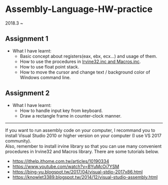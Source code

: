 # Assembly-Language-HW-practice

2018.3 ~

## Assignment 1
- What I have learnt:
  - Basic concept about registers(eax, ebx, ecx...) and usage of them.
  - How to use the procedures in [Irvine32.inc and Macros.inc](http://programming.msjc.edu/asm/help/index.html).
  - How to use float point stack.
  - How to move the cursor and change text / background color of Windows command line.
  
## Assignment 2
- What I have learnt:
  - How to handle input key from keyboard.
  - Draw a rectangle frame in counter-clock manner.
  

---

If you want to run assembly code on your computer, I recommand you to install Visual Studio 2010 or higher version on your computer (I use VS 2017 community).  
Also, remember to install irvine library so that you can use many convenient procedures in Irvine32 and Macros library.
There are some tutorials below.
- https://ithelp.ithome.com.tw/articles/10190334
- https://www.youtube.com/watch?v=BYuMcOi7YSM
- https://bing-yu.blogspot.tw/2017/04/visual-stdio-2017x86.html
- https://knowlet3389.blogspot.tw/2014/12/visual-studio-assembly.html
